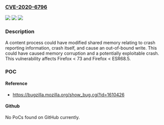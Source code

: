 ### [CVE-2020-6796](https://cve.mitre.org/cgi-bin/cvename.cgi?name=CVE-2020-6796)
![](https://img.shields.io/static/v1?label=Product&message=Firefox&color=blue)
![](https://img.shields.io/static/v1?label=Version&message=%3C%2073%20&color=brighgreen)
![](https://img.shields.io/static/v1?label=Vulnerability&message=Missing%20bounds%20check%20on%20shared%20memory%20read%20in%20the%20parent%20process&color=brighgreen)

### Description

A content process could have modified shared memory relating to crash reporting information, crash itself, and cause an out-of-bound write. This could have caused memory corruption and a potentially exploitable crash. This vulnerability affects Firefox < 73 and Firefox < ESR68.5.

### POC

#### Reference
- https://bugzilla.mozilla.org/show_bug.cgi?id=1610426

#### Github
No PoCs found on GitHub currently.

